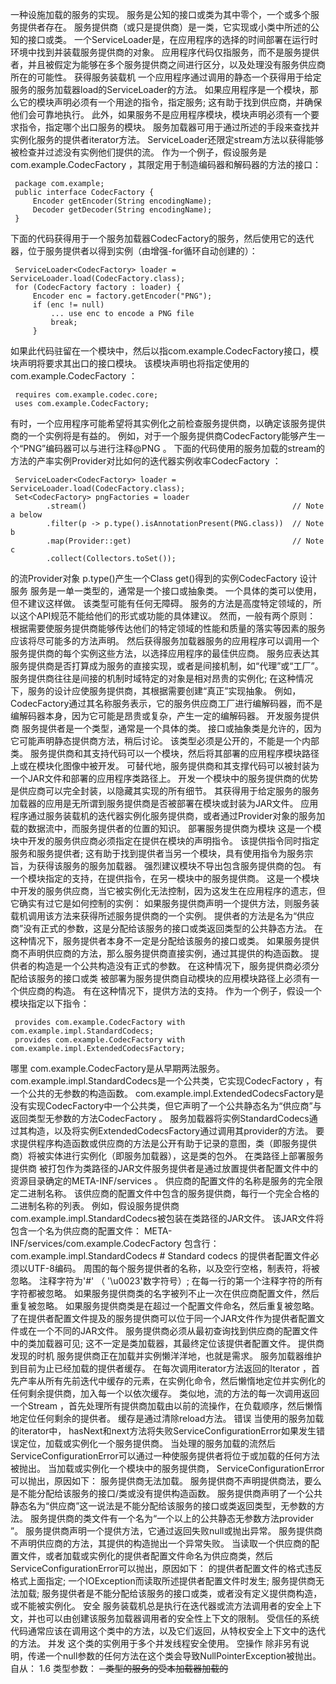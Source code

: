 一种设施加载的服务的实现。
服务是公知的接口或类为其中零个，一个或多个服务提供者存在。 服务提供商（或只是提供商）是一类，它实现或小类中所述的公知的接口或类。 一个ServiceLoader是，在应用程序的选择的时间部署在运行时环境中找到并装载服务提供商的对象。 应用程序代码仅指服务，而不是服务提供者，并且被假定为能够在多个服务提供商之间进行区分，以及处理没有服务供应商所在的可能性。
获得服务装载机
一个应用程序通过调用的静态一个获得用于给定服务的服务加载器load的ServiceLoader的方法。 如果应用程序是一个模块，那么它的模块声明必须有一个用途的指令，指定服务; 这有助于找到供应商，并确保他们会可靠地执行。 此外，如果服务不是应用程序模块，模块声明必须有一个要求指令，指定哪个出口服务的模块。
服务加载器可用于通过所述的手段来查找并实例化服务的提供者iterator方法。 ServiceLoader还限定stream方法以获得能够被检查并过滤没有实例他们提供的流。
作为一个例子，假设服务是com.example.CodecFactory ，其限定用于制造编码器和解码器的方法的接口：

     package com.example;
     public interface CodecFactory {
         Encoder getEncoder(String encodingName);
         Decoder getDecoder(String encodingName);
     }

下面的代码获得用于一个服务加载器CodecFactory的服务，然后使用它的迭代器，位于服务提供者以得到实例（由增强-for循环自动创建的）：

     ServiceLoader<CodecFactory> loader = ServiceLoader.load(CodecFactory.class);
     for (CodecFactory factory : loader) {
         Encoder enc = factory.getEncoder("PNG");
         if (enc != null)
             ... use enc to encode a PNG file
             break;
         }

如果此代码驻留在一个模块中，然后以指com.example.CodecFactory接口，模块声明将要求其出口的接口模块。 该模块声明也将指定使用的com.example.CodecFactory ：

     requires com.example.codec.core;
     uses com.example.CodecFactory;

有时，一个应用程序可能希望将其实例化之前检查服务提供商，以确定该服务提供商的一个实例将是有益的。 例如，对于一个服务提供商CodecFactory能够产生一个“PNG”编码器可以与进行注释@PNG 。 下面的代码使用的服务加载的stream的方法的产率实例Provider<CodecFactory>对比如何的迭代器实例收率CodecFactory ：

     ServiceLoader<CodecFactory> loader = ServiceLoader.load(CodecFactory.class);
     Set<CodecFactory> pngFactories = loader
            .stream()                                              // Note a below
            .filter(p -> p.type().isAnnotationPresent(PNG.class))  // Note b
            .map(Provider::get)                                    // Note c
            .collect(Collectors.toSet());

的流Provider<CodecFactory>对象
p.type()产生一个Class<CodecFactory>
get()得到的实例CodecFactory
设计服务
服务是一单一类型的，通常是一个接口或抽象类。 一个具体的类可以使用，但不建议这样做。 该类型可能有任何无障碍。 服务的方法是高度特定领域的，所以这个API规范不能给他们的形式或功能的具体建议。 然而，一般有两个原则：
根据需要使服务提供商能够传达他们的特定领域的性能和质量的落实等因素的服务应该将尽可能多的方法声明。 然后获得服务加载器服务的应用程序可以调用一个服务提供商的每个实例这些方法，以选择应用程序的最佳供应商。
服务应表达其服务提供商是否打算成为服务的直接实现，或者是间接机制，如“代理”或“工厂”。 服务提供商往往是间接的机制时域特定的对象是相对昂贵的实例化; 在这种情况下，服务的设计应使服务提供商，其根据需要创建“真正”实现抽象。 例如， CodecFactory通过其名称服务表示，它的服务供应商工厂进行编解码器，而不是编解码器本身，因为它可能是昂贵或复杂，产生一定的编解码器。
开发服务提供商
服务提供者是一个类型，通常是一个具体的类。 接口或抽象类是允许的，因为它可能声明静态提供商方法，稍后讨论。 该类型必须是公开的，不能是一个内部类。
服务提供商和其支持代码可以一个模块，然后将其部署的应用程序模块路径上或在模块化图像中被开发。 可替代地，服务提供商和其支撑代码可以被封装为一个JAR文件和部署的应用程序类路径上。 开发一个模块中的服务提供商的优势是供应商可以完全封装，以隐藏其实现的所有细节。
其获得用于给定服务的服务加载器的应用是无所谓到服务提供商是否被部署在模块或封装为JAR文件。 应用程序通过服务装载机的迭代器实例化服务提供商，或者通过Provider对象的服务加载的数据流中，而服务提供者的位置的知识。
部署服务提供商为模块
这是一个模块中开发的服务供应商必须指定在提供在模块的声明指令。 该提供指令同时指定服务和服务提供者; 这有助于找到提供者当另一个模块，具有使用指令为服务宗旨，为获得该服务的服务加载器。 强烈建议模块不导出包含服务提供商的包。 有一个模块指定的支持，在提供指令，在另一模块中的服务提供商。
这是一个模块中开发的服务供应商，当它被实例化无法控制，因为这发生在应用程序的遗志，但它确实有过它是如何控制的实例：
如果服务提供商声明一个提供方法，则服务装载机调用该方法来获得所述服务提供商的一个实例。 提供者的方法是名为“供应商”没有正式的参数，这是分配给该服务的接口或类返回类型的公共静态方法。
在这种情况下，服务提供者本身不一定是分配给该服务的接口或类。
如果服务提供商不声明供应商的方法，那么服务提供商直接实例，通过其提供的构造函数。 提供者的构造是一个公共构造没有正式的参数。
在这种情况下，服务提供商必须分配给该服务的接口或类
被部署为服务提供商自动模块的应用模块路径上必须有一个供应商的构造。 有在这种情况下，提供方法的支持。
作为一个例子，假设一个模块指定以下指令：

     provides com.example.CodecFactory with com.example.impl.StandardCodecs;
     provides com.example.CodecFactory with com.example.impl.ExtendedCodecsFactory;

哪里
com.example.CodecFactory是从早期两法服务。
com.example.impl.StandardCodecs是一个公共类，它实现CodecFactory ，有一个公共的无参数的构造函数。
com.example.impl.ExtendedCodecsFactory是没有实现CodecFactory中一个公共类，但它声明了一个公共静态名为“供应商”与返回类型无参数的方法CodecFactory 。
服务加载器将实例StandardCodecs通过其构造，以及将实例ExtendedCodecsFactory通过调用其provider的方法。 要求提供程序构造函数或供应商的方法是公开有助于记录的意图，类（即服务提供商）将被实体进行实例化（即服务加载器），这是类的包外。
在类路径上部署服务提供商
被打包作为类路径的JAR文件服务提供者是通过放置提供者配置文件中的资源目录确定的META-INF/services 。 供应商的配置文件的名称是服务的完全限定二进制名称。 该供应商的配置文件中包含的服务提供商，每行一个完全合格的二进制名称的列表。
例如，假设服务提供商com.example.impl.StandardCodecs被包装在类路径的JAR文件。 该JAR文件将包含一个名为供应商的配置文件：
META-INF/services/com.example.CodecFactory
包含行：
com.example.impl.StandardCodecs # Standard codecs
的提供者配置文件必须以UTF-8编码。 周围的每个服务提供者的名称，以及空行空格，制表符，将被忽略。 注释字符为'#' （ '&#92;u0023'数字符号）; 在每一行的第一个注释字符的所有字符都被忽略。 如果服务提供商类的名字被列不止一次在供应商配置文件，然后重复被忽略。 如果服务提供商类是在超过一个配置文件命名，然后重复被忽略。
了在提供者配置文件提及的服务提供商可以位于同一个JAR文件作为提供者配置文件或在一个不同的JAR文件。 服务提供商必须从最初查询找到供应商的配置文件中的类加载器可见; 这不一定是类加载器，其最终定位该提供者配置文件。
提供商发现的时机
服务提供商正在加载并实例懒洋洋地，也就是需求。 服务加载器维护到目前为止已经加载的提供者缓存。 在每次调用iterator方法返回的Iterator ，首先产率从所有先前迭代中缓存的元素，在实例化命令，然后懒惰地定位并实例化的任何剩余提供商，加入每一个以依次缓存。 类似地，流的方法的每一次调用返回一个Stream ，首先处理所有提供商加载由以前的流操作，在负载顺序，然后懒惰地定位任何剩余的提供者。 缓存是通过清除reload方法。
错误
当使用的服务加载的iterator中， hasNext和next方法将失败ServiceConfigurationError如果发生错误定位，加载或实例化一个服务提供商。 当处理的服务加载的流然后ServiceConfigurationError可以通过一种使服务提供者将位于或加载的任何方法被抛出。
当加载或实例化一个模块中的服务提供商， ServiceConfigurationError可以抛出，原因如下：
服务提供商无法加载。
服务提供商不声明提供商法，要么是不能分配给该服务的接口/类或没有提供构造函数。
服务提供商声明了一个公共静态名为“供应商”这一说法是不能分配给该服务的接口或类返回类型，无参数的方法。
服务提供商的类文件有一个名为“一个以上的公共静态无参数方法provider ”。
服务提供商声明一个提供方法，它通过返回失败null或抛出异常。
服务提供商不声明供应商的方法，其提供的构造抛出一个异常失败。
当读取一个供应商的配置文件，或者加载或实例化的提供者配置文件命名为供应商类，然后ServiceConfigurationError可以抛出，原因如下：
的提供者配置文件的格式违反格式上面指定;
一个IOException而读取所述提供者配置文件时发生;
服务提供商无法加载;
服务提供者是不能分配给该服务的接口或类，或者没有定义提供商构造，或不能被实例化。
安全
服务装载机总是执行在迭代器或流方法调用者的安全上下文，并也可以由创建该服务加载器调用者的安全性上下文的限制。 受信任的系统代码通常应该在调用这个类中的方法，以及它们返回，从特权安全上下文中的迭代的方法。
并发
这个类的实例用于多个并发线程安全使用。
空操作
除非另有说明，传递一个null参数的任何方法在这个类会导致NullPointerException被抛出。
自从：
1.6
类型参数：
<S> - 类型的服务的受本加载器加载的